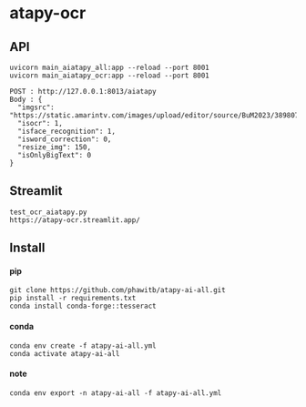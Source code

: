 # atapy-ocr

## API
```
uvicorn main_aiatapy_all:app --reload --port 8001    
uvicorn main_aiatapy_ocr:app --reload --port 8001
```
```
POST : http://127.0.0.1:8013/aiatapy  
Body : {
  "imgsrc": "https://static.amarintv.com/images/upload/editor/source/BuM2023/389807.jpg",
  "isocr": 1,
  "isface_recognition": 1,
  "isword_correction": 0,
  "resize_img": 150,
  "isOnlyBigText": 0
}
```


## Streamlit  
```
test_ocr_aiatapy.py    
https://atapy-ocr.streamlit.app/  
```

## Install
#### pip
```
git clone https://github.com/phawitb/atapy-ai-all.git
pip install -r requirements.txt
conda install conda-forge::tesseract
```
#### conda
```
conda env create -f atapy-ai-all.yml
conda activate atapy-ai-all
```
#### note
```
conda env export -n atapy-ai-all -f atapy-ai-all.yml
```

